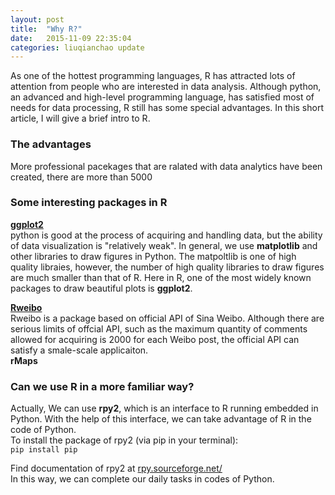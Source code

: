 ```yaml
---
layout: post
title:  "Why R?"
date:   2015-11-09 22:35:04
categories: liuqianchao update
---
```


As one of the hottest programming languages, R has attracted lots of attention from people who are interested in data analysis. Although python, an advanced and high-level programming language, has satisfied most of needs for data processing, R still has some special advantages. In this short article, I will give a brief intro to R.  

### The advantages  
More professional pacekages that are ralated with data analytics have been created, there are more than 5000 



### Some interesting packages in R   
[**ggplot2**](http://ggplot2.org/)   
python is good at the process of acquiring and handling data, but the ability of data visualization is 
"relatively weak". In general, we use **matplotlib** and other libraries to draw figures in Python. The matpoltlib is one of high quality libraies, however, the number of high quality libraries to draw figures are much smaller than that of R. Here in R, one of the most widely known packages to draw beautiful plots is **ggplot2**.   

[**Rweibo**](http://jliblog.com/app/rweibo)   
Rweibo is a package based on official API of Sina Weibo. Although there are serious limits of offcial API, such as the maximum quantity of comments allowed for acquiring is 2000 for each Weibo post, the official API can satisfy a smale-scale applicaiton.   
**rMaps**

### Can we use R in a more familiar way?  
Actually, We can use **rpy2**, which is an interface to R running embedded in Python. With the help of this interface, we can take advantage of R in the code of Python.   
To install the package of rpy2 (via pip in your terminal):   
 ```pip install pip```   


Find documentation of rpy2 at [rpy.sourceforge.net/](http://rpy.sourceforge.net/)   
In this way, we can complete our daily tasks in codes of Python. 